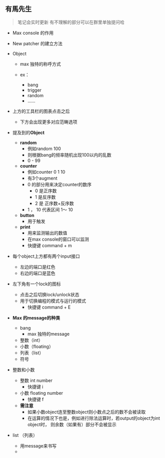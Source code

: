 ## 有馬先生

> 笔记会实时更新 有不理解的部分可以在群里单独提问哈



- Max console  的作用

- New patcher 的建立方法

- Object 

  - max 独特的称呼方式

  - ex：
    - bang 
    - trigger 
    - random
    - ......

- 上方的工具栏的图表点击之后

  - 下方会出现更多对应范畴选项

- 提及到的**Object**
  - **random** 
    - 例如random 100
    - 则根据bang的频率随机出现100以内的乱数  
    - 0 - 99
  - **counter** 
    - 例如counter 0 1 10 
    - 有3个augment 
    - 0 的部分用来决定counter的数序
      - 0 是正序数
      - 1 是反序数
      - 2 是 正序数+反序数
    - 1 ， 10 代表区间 1～ 10
  - **button**
    - 用于触发
  - **print**
    - 用来监测输出的数值
    - 在max console的窗口可以监测
    - 快捷键 command + m

- 每个object上方都有两个input接口
  - 左边的端口是红色 
  - 右边的端口是蓝色

- 左下角有一个lock的图标
  - 点击之后切换lock/unlock状态
  - 用于切换编程的模式与运行的模式 
    - 快捷键  command + E

- **Max 的message的种类**
  - bang
    - max 独特的message
  - 整数（int）
  - 小数（floating）
  - 列表（list）
  - 符号

- 整数和小数
  - 整数 int  number
    - 快捷键 i 
  - 小数 floating  number
    - 快捷键 f 
  - **需注意**
    - 如果小数object连至整数object则小数点之后的数不会被读取
    - 在运算的情况下也是，例如进行除法运算时，若output的object为int object时， 则余数（如果有）部分不会被显示
- list （列表）
  - 用message来书写
  - 